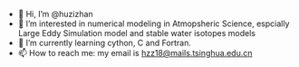 - 👋 Hi, I’m @huzizhan
- 👀 I’m interested in numerical modeling in Atmopsheric Science, espcially Large Eddy Simulation model and stable water isotopes models
- 🌱 I’m currently learning cython, C and Fortran.
- 📫 How to reach me: my email is hzz18@mails.tsinghua.edu.cn

<!---
huzizhan/huzizhan is a ✨ special ✨ repository because its `README.md` (this file) appears on your GitHub profile.
You can click the Preview link to take a look at your changes.
--->
